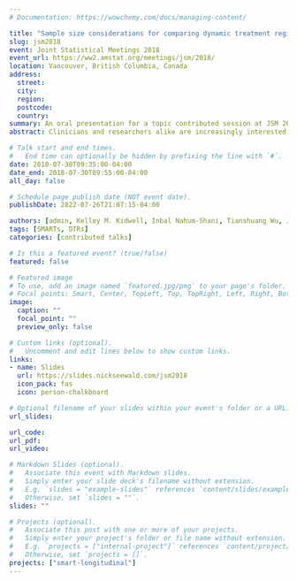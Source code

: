 ```yaml
---
# Documentation: https://wowchemy.com/docs/managing-content/

title: "Sample size considerations for comparing dynamic treatment regimens in a sequential multiple-assignment randomized trial with a continuous longitudinal outcome"
slug: jsm2018
event: Joint Statistical Meetings 2018
event_url: https://ww2.amstat.org/meetings/jsm/2018/
location: Vancouver, British Columbia, Canada
address:
  street:
  city:
  region:
  postcode:
  country:
summary: An oral presentation for a topic contributed session at JSM 2018 on "issues and advances in power calculations for mental health studies".
abstract: Clinicians and researchers alike are increasingly interested in how best to individualize interventions. A dynamic treatment regimen (DTR) is a sequence of pre-specified decision rules which guide the delivery of a sequence of treatments that are tailored to the changing needs of the individual. The sequential multiple-assignment randomized trial (SMART) is a research tool that can be used to inform the construction of effective DTRs. We introduce a method for computing sample size for SMARTs in which the primary aim is to compare two embedded DTRs using a continuous repeated-measures outcome collected over the entire study. The sample size method is based on a longitudinal analysis that accounts for unique features of a SMART design. These features include modeling constraints and the over- or under-representation of different sequences of treatment (by design). We illustrate our methods using the ENGAGE study, a SMART aimed at developing a DTR for re-engaging patients with alcohol and cocaine use disorders who have dropped out of treatment.

# Talk start and end times.
#   End time can optionally be hidden by prefixing the line with `#`.
date: 2018-07-30T09:35:00-04:00
date_end: 2018-07-30T09:55:00-04:00
all_day: false

# Schedule page publish date (NOT event date).
publishDate: 2022-07-26T21:07:15-04:00

authors: [admin, Kelley M. Kidwell, Inbal Nahum-Shani, Tianshuang Wu, James R. McKay, Daniel Almirall]
tags: [SMARTs, DTRs]
categories: [contributed talks]

# Is this a featured event? (true/false)
featured: false

# Featured image
# To use, add an image named `featured.jpg/png` to your page's folder. 
# Focal points: Smart, Center, TopLeft, Top, TopRight, Left, Right, BottomLeft, Bottom, BottomRight.
image:
  caption: ""
  focal_point: ""
  preview_only: false

# Custom links (optional).
#   Uncomment and edit lines below to show custom links.
links:
- name: Slides
  url: https://slides.nickseewald.com/jsm2018
  icon_pack: fas
  icon: person-chalkboard

# Optional filename of your slides within your event's folder or a URL.
url_slides:

url_code:
url_pdf:
url_video:

# Markdown Slides (optional).
#   Associate this event with Markdown slides.
#   Simply enter your slide deck's filename without extension.
#   E.g. `slides = "example-slides"` references `content/slides/example-slides.md`.
#   Otherwise, set `slides = ""`.
slides: ""

# Projects (optional).
#   Associate this post with one or more of your projects.
#   Simply enter your project's folder or file name without extension.
#   E.g. `projects = ["internal-project"]` references `content/project/deep-learning/index.md`.
#   Otherwise, set `projects = []`.
projects: ["smart-longitudinal"]
---
```

